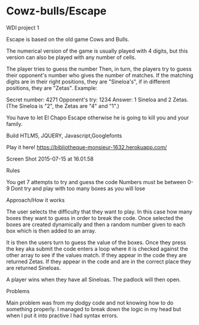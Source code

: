 # Cowz-bulls/Escape
WDI project 1

Escape is based on the old game Cows and Bulls.

The numerical version of the game is usually played with 4 digits, but this version can also be played with any number of cells.

The player tries to guess the number  Then, in turn, the players try to guess their opponent's number who gives the number of matches. If the matching digits are in their right positions, they are "Sineloa's", if in different positions, they are "Zetas". Example:

Secret number: 4271
Opponent's try: 1234
Answer: 1 Sineloa and 2 Zetas. (The Sineloa is "2", the Zetas are "4" and "1".)

You have to let El Chapo Escape otherwise he is going to kill you and your family.

Build
HTLM5, JQUERY, Javascript,Googlefonts


Play it here! https://bibliotheque-monsieur-1632.herokuapp.com/

Screen Shot 2015-07-15 at 16.01.58


Rules

You get 7 attempts to try and guess the code
Numbers must be between 0-9
Dont try and play with too many boxes as you will lose

Approach/How it works

The user selects the difficulty that they want to play.  In this case how many boxes they want to guess in order to break the code.  Once selected the boxes are created dynamically and then a random number given to each box which is then added to an array.

It is then the users turn to guess the value of the boxes.  Once they press the key aka submit the code enters a loop where it is checked against the other array to see if the values match.  If they appear in the code they are returned Zetas.  If they appear in the code and are in the correct place they are returned Sineloas.  

A player wins when they have all Sineloas.  The padlock will then open.

Problems

Main problem was from my dodgy code and not knowing how to do something properly.  I managed to break down the logic in my head but when I put it into practive I had syntax errors.
